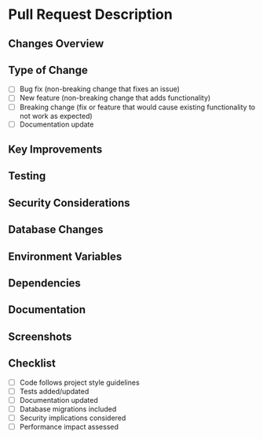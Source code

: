 # Pull Request Description

## Changes Overview
<!-- Provide a brief overview of the changes -->

## Type of Change
- [ ] Bug fix (non-breaking change that fixes an issue)
- [ ] New feature (non-breaking change that adds functionality)
- [ ] Breaking change (fix or feature that would cause existing functionality to not work as expected)
- [ ] Documentation update

## Key Improvements
<!-- List the main improvements or fixes -->

## Testing
<!-- Describe the testing performed -->

## Security Considerations
<!-- Note any security implications -->

## Database Changes
<!-- List any database schema changes -->

## Environment Variables
<!-- List any new or modified environment variables -->

## Dependencies
<!-- List any new or updated dependencies -->

## Documentation
<!-- Note any documentation updates needed -->

## Screenshots
<!-- If applicable, add screenshots -->

## Checklist
- [ ] Code follows project style guidelines
- [ ] Tests added/updated
- [ ] Documentation updated
- [ ] Database migrations included
- [ ] Security implications considered
- [ ] Performance impact assessed
